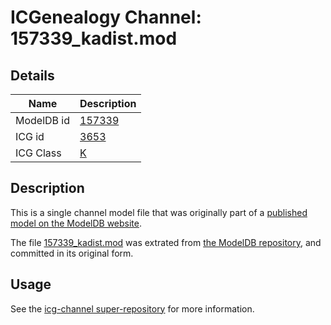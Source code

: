 # ICGenealogy Channel: 157339\_kadist.mod

## Details

Name | Description
---- | -----------
ModelDB id | [157339](http://senselab.med.yale.edu/ModelDB/ShowModel.cshtml?model=157339)
ICG id | [3653](http://icg.neurotheory.ox.ac.uk/channels/1/3653)
ICG Class | [K](http://icg.neurotheory.ox.ac.uk/channels/1)

## Description

This is a single channel model file that was originally part of a [published model on the ModelDB website](http://senselab.med.yale.edu/mModelDB/ShowModel.cshtml?model=157339).

The file [157339\_kadist.mod](157339_kadist.mod) was extrated from [the ModelDB repository](http://senselab.med.yale.edu/ModelDB/ShowModel.cshtml?model=157339), and committed in its original form.

## Usage

See the [icg-channel super-repository](https://github.com/icgenealogy/icg-channels) for more information.